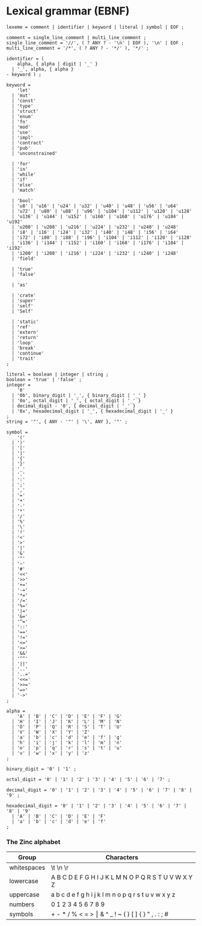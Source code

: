 # Lexical grammar (EBNF)

```
lexeme = comment | identifier | keyword | literal | symbol | EOF ;

comment = single_line_comment | multi_line_comment ;
single_line_comment = '//', ( ? ANY ? - '\n' | EOF ), '\n' | EOF ;
multi_line_comment = '/*', ( ? ANY ? - '*/' ), '*/' ;

identifier = (
    alpha, { alpha | digit | '_' }
  | '_', alpha, { alpha }
- keyword ) ;

keyword =
    'let'
  | 'mut'
  | 'const'
  | 'type'
  | 'struct'
  | 'enum'
  | 'fn'
  | 'mod'
  | 'use'
  | 'impl'
  | 'contract'
  | 'pub'
  | 'unconstrained'

  | 'for'
  | 'in'
  | 'while'
  | 'if'
  | 'else'
  | 'match'

  | 'bool'
  | 'u8' | 'u16' | 'u24' | 'u32' | 'u40' | 'u48' | 'u56' | 'u64'
  | 'u72' | 'u80' | 'u88' | 'u96' | 'u104' | 'u112' | 'u120' | 'u128'
  | 'u136' | 'u144' | 'u152' | 'u160' | 'u168' | 'u176' | 'u184' | 'u192'
  | 'u200' | 'u208' | 'u216' | 'u224' | 'u232' | 'u240' | 'u248'
  | 'i8' | 'i16' | 'i24' | 'i32' | 'i40' | 'i48' | 'i56' | 'i64'
  | 'i72' | 'i80' | 'i88' | 'i96' | 'i104' | 'i112' | 'i120' | 'i128'
  | 'i136' | 'i144' | 'i152' | 'i160' | 'i168' | 'i176' | 'i184' | 'i192'
  | 'i200' | 'i208' | 'i216' | 'i224' | 'i232' | 'i240' | 'i248'
  | 'field'

  | 'true'
  | 'false'

  | 'as'

  | 'crate'
  | 'super'
  | 'self'
  | 'Self'

  | 'static'
  | 'ref'
  | 'extern'
  | 'return'
  | 'loop'
  | 'break'
  | 'continue'
  | 'trait'
;

literal = boolean | integer | string ;
boolean = 'true' | 'false' ;
integer =
    '0'
  | '0b', binary_digit | '_', { binary_digit | '_' }
  | '0o', octal_digit | '_', { octal_digit | '_' }
  | decimal_digit - '0', { decimal_digit | '_' }
  | '0x', hexadecimal_digit | '_', { hexadecimal_digit | '_' }
;
string = '"', { ANY - '"' | '\', ANY }, '"' ;

symbol =
    '('
  | ')'
  | '['
  | ']'
  | '{'
  | '}'
  | '_'
  | '.'
  | ':'
  | ';'
  | ','
  | '='
  | '+'
  | '-'
  | '*'
  | '/'
  | '%'
  | '\'
  | '!'
  | '<'
  | '>'
  | '|'
  | '&'
  | '^'
  | '~'
  | '#'
  | '<<'
  | '>>'
  | '+='
  | '-='
  | '*='
  | '/='
  | '%='
  | '|='
  | '&='
  | '^='
  | '::'
  | '=='
  | '!='
  | '<='
  | '>='  
  | '&&'
  | '^^'
  | '||'
  | '..'
  | '..='
  | '<<='
  | '>>='
  | '=>'
  | '->'
;

alpha =
    'A' | 'B' | 'C' | 'D' | 'E' | 'F' | 'G'
  | 'H' | 'I' | 'J' | 'K' | 'L' | 'M' | 'N'
  | 'O' | 'P' | 'Q' | 'R' | 'S' | 'T' | 'U'
  | 'V' | 'W' | 'X' | 'Y' | 'Z' 
  | 'a' | 'b' | 'c' | 'd' | 'e' | 'f' | 'g'
  | 'h' | 'i' | 'j' | 'k' | 'l' | 'm' | 'n'
  | 'o' | 'p' | 'q' | 'r' | 's' | 't' | 'u'
  | 'v' | 'w' | 'x' | 'y' | 'z'
;

binary_digit = '0' | '1' ;

octal_digit = '0' | '1' | '2' | '3' | '4' | '5' | '6' | '7' ;

decimal_digit = '0' | '1' | '2' | '3' | '4' | '5' | '6' | '7' | '8' | '9' ;

hexadecimal_digit = '0' | '1' | '2' | '3' | '4' | '5' | '6' | '7' | '8' | '9'
  | 'A' | 'B' | 'C' | 'D' | 'E' | 'F'
  | 'a' | 'b' | 'c' | 'd' | 'e' | 'f'
;

```

### The Zinc alphabet

|    Group     |                     Characters                      |
|--------------|-----------------------------------------------------|
| whitespaces  | \t \n \r <Space>                                    |
| lowercase    | A B C D E F G H I J K L M N O P Q R S T U V W X Y Z |
| uppercase    | a b c d e f g h i j k l m n o p q r s t u v w x y z |
| numbers      | 0 1 2 3 4 5 6 7 8 9                                 |
| symbols      | + - * / % < = > ⎮ & ^ _ ! ~ ( ) [ ] { } " , . : ; # |
